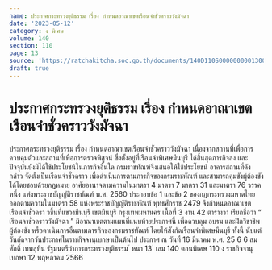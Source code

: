 ```yaml
---
name: ประกาศกระทรวงยุติธรรม เรื่อง กำหนดอาณาเขตเรือนจำชั่วคราววังมัจฉา
date: '2023-05-12'
category: ง พิเศษ
volume: 140
section: 110
page: 13
source: 'https://ratchakitcha.soc.go.th/documents/140D110S0000000001300.pdf'
draft: true
---
```


# ประกาศกระทรวงยุติธรรม เรื่อง กำหนดอาณาเขตเรือนจำชั่วคราววังมัจฉา

ประกาศกระทรวงยุติธรรม เรื่อง กำหนดอาณาเขตเรือนจำชั่วคราววังมัจฉา เนื่องจากสถานที่เพื่อการควบคุมตัวและสถานที่เพื่อการตรวจพิสูจน์ ซึ่งตั้งอยู่ที่เรือนจำพิเศษมีนบุรี ได้สิ้นสุดภารกิจลง และปัจจุบันยังมิได้ใช้ประโยชน์ในภารกิจอื่นใด กรมราชทัณฑ์จึงเสนอให้ใช้ประโยชน์ อาคารสถานที่ดังกล่าว จัดตั้งเป็นเรือนจำชั่วคราว เพื่อดำเนินการตามภารกิจของกรมราชทัณฑ์ และสามารถคุมขังผู้ต้องขังได้โดยชอบด้วยกฎหมาย อาศัยอานาจตามความในมาตรา 4 มาตรา 7 มาตรา 31 และมาตรา 76 วรรคหนึ่ง แห่งพระราชบัญญัติราชทัณฑ์ พ.ศ. 2560 ประกอบข้อ 1 และข้อ 2 ของกฎกระทรวงมหาดไทย ออกตามความในมาตรา 58 แห่งพระราชบัญญัติราชทัณฑ์ พุทธศักราช 2479 จึงกำหนดอาณาเขต เรือนจำชั่วครา วขึ้นที่แขวงมีนบุรี เขตมีนบุรี กรุงเทพมหานคร เนื้อที่ 3 งาน 42 ตารางวา เรียกชื่อว่า “ เรือนจาชั่วคราววังมัจฉา ” มีอาณาเขตตามแผนที่แนบท้ายประกาศนี้ เพื่อควบคุม อบรม และฝึกวิชาชีพผู้ต้องขัง หรือดาเนินการอื่นตามภารกิจของกรมราชทัณฑ์ โดยให้สังกัดเรือนจำพิเศษมีนบุรี ทั้งนี้ นับแต่วันถัดจากวันประกาศในราชกิจจานุเบกษาเป็นต้นไป ประกาศ ณ วันที่ 16 มีนาคม พ.ศ. 25 6 6 สมศักดิ์ เทพสุทิน รัฐมนตรีว่าการกระทรวงยุติธรรม ้ หนา 13 ่ เลม 140 ตอนพิเศษ 110 ง ราชกิจจานุเบกษา 12 พฤษภาคม 2566

